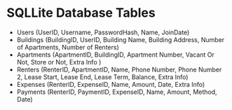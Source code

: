 # SQLLite Database Tables

* Users (UserID, Username, PasswordHash, Name, JoinDate)
* Buildings (BuildingID, UserID, Building Name, Building Address, Number of Apartments, Number of Renters)
* Apartments (ApartmentID, BuildingID, Apartment Number, Vacant Or Not, Store or Not, Extra Info )
* Renters (RenterID, ApartmentID, Name, Phone Number, Phone Number 2, Lease Start, Lease End, Lease Term, Balance, Extra Info)
* Expenses (RenterID, ExpenseID, Name, Amount, Date, Extra Info)
* Payments (RenterID, PaymentID, ExpenseID, Name, Amount, Method, Date)


